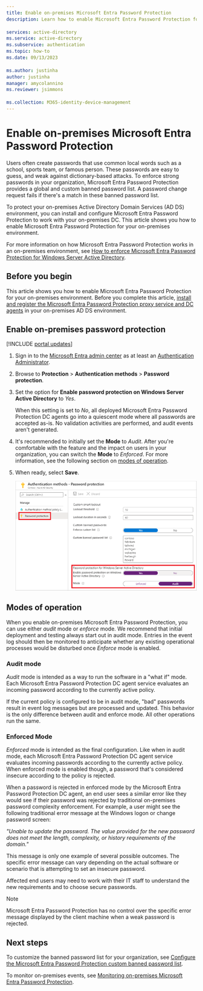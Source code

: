 ```yaml
---
title: Enable on-premises Microsoft Entra Password Protection
description: Learn how to enable Microsoft Entra Password Protection for an on-premises Active Directory Domain Services environment

services: active-directory
ms.service: active-directory
ms.subservice: authentication
ms.topic: how-to
ms.date: 09/13/2023

ms.author: justinha
author: justinha
manager: amycolannino
ms.reviewer: jsimmons

ms.collection: M365-identity-device-management
---
```

# Enable on-premises Microsoft Entra Password Protection

Users often create passwords that use common local words such as a school, sports team, or famous person. These passwords are easy to guess, and weak against dictionary-based attacks. To enforce strong passwords in your organization, Microsoft Entra Password Protection provides a global and custom banned password list. A password change request fails if there's a match in these banned password list.

To protect your on-premises Active Directory Domain Services (AD DS) environment, you can install and configure Microsoft Entra Password Protection to work with your on-premises DC. This article shows you how to enable Microsoft Entra Password Protection for your on-premises environment.

For more information on how Microsoft Entra Password Protection works in an on-premises environment, see [How to enforce Microsoft Entra Password Protection for Windows Server Active Directory](concept-password-ban-bad-on-premises.md).

## Before you begin

This article shows you how to enable Microsoft Entra Password Protection for your on-premises environment. Before you complete this article, [install and register the Microsoft Entra Password Protection proxy service and DC agents](howto-password-ban-bad-on-premises-deploy.md) in your on-premises AD DS environment.

## Enable on-premises password protection

[!INCLUDE [portal updates](~/articles/active-directory/includes/portal-update.md)]

1. Sign in to the [Microsoft Entra admin center](https://entra.microsoft.com) as at least an [Authentication Administrator](../roles/permissions-reference.md#authentication-administrator).
1. Browse to **Protection** > **Authentication methods** > **Password protection**.
1. Set the option for **Enable password protection on Windows Server Active Directory** to *Yes*.

    When this setting is set to *No*, all deployed Microsoft Entra Password Protection DC agents go into a quiescent mode where all passwords are accepted as-is. No validation activities are performed, and audit events aren't generated.

1. It's recommended to initially set the **Mode** to *Audit*. After you're comfortable with the feature and the impact on users in your organization, you can switch the **Mode** to *Enforced*. For more information, see the following section on [modes of operation](#modes-of-operation).
1. When ready, select **Save**.

    [![Enable on-premises password protection under Authentication Methods in the Microsoft Entra admin center](media/howto-password-ban-bad-on-premises-operations/enable-configure-custom-banned-passwords-cropped.png)](media/howto-password-ban-bad-on-premises-operations/enable-configure-custom-banned-passwords.png#lightbox)

## Modes of operation

When you enable on-premises Microsoft Entra Password Protection, you can use either *audit* mode or *enforce* mode. We recommend that initial deployment and testing always start out in audit mode. Entries in the event log should then be monitored to anticipate whether any existing operational processes would be disturbed once *Enforce* mode is enabled.

### Audit mode

*Audit* mode is intended as a way to run the software in a "what if" mode. Each Microsoft Entra Password Protection DC agent service evaluates an incoming password according to the currently active policy.

If the current policy is configured to be in audit mode, "bad" passwords result in event log messages but are processed and updated. This behavior is the only difference between audit and enforce mode. All other operations run the same.

### Enforced Mode

*Enforced* mode is intended as the final configuration. Like when in audit mode, each Microsoft Entra Password Protection DC agent service evaluates incoming passwords according to the currently active policy. When enforced mode is enabled though, a password that's considered insecure according to the policy is rejected.

When a password is rejected in enforced mode by the Microsoft Entra Password Protection DC agent, an end user sees a similar error like they would see if their password was rejected by traditional on-premises password complexity enforcement. For example, a user might see the following traditional error message at the Windows logon or change password screen:

*"Unable to update the password. The value provided for the new password does not meet the length, complexity, or history requirements of the domain."*

This message is only one example of several possible outcomes. The specific error message can vary depending on the actual software or scenario that is attempting to set an insecure password.

Affected end users may need to work with their IT staff to understand the new requirements and to choose secure passwords.

> [!NOTE]
> Microsoft Entra Password Protection has no control over the specific error message displayed by the client machine when a weak password is rejected.

## Next steps

To customize the banned password list for your organization, see [Configure the Microsoft Entra Password Protection custom banned password list](tutorial-configure-custom-password-protection.md).

To monitor on-premises events, see [Monitoring on-premises Microsoft Entra Password Protection](howto-password-ban-bad-on-premises-monitor.md).
